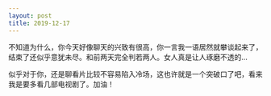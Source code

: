 ```yaml
---
layout: post
title: 2019-12-17
---
```


不知道为什么，你今天好像聊天的兴致有很高，你一言我一语居然就攀谈起来了，结束了还似乎意犹未尽。和前两天完全判若两人。女人真是让人琢磨不透的...

似乎对于你，还是聊看片比较不容易陷入冷场，这也许就是一个突破口了吧，看来我是要多看几部电视剧了。加油！